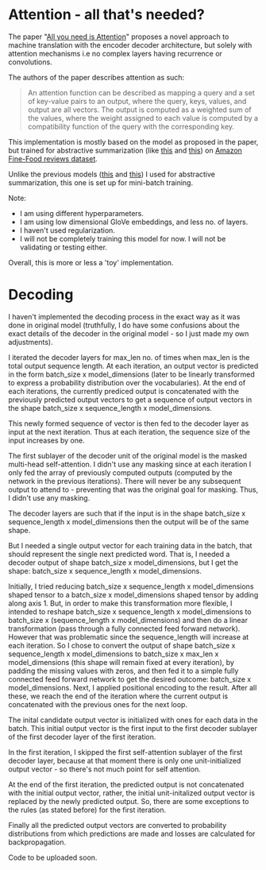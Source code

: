 # Attention - all that's needed?

The paper "[All you need is Attention](https://arxiv.org/abs/1706.03762)" proposes a novel approach to machine translation with the encoder decoder architecture, but solely with attention mechanisms i.e no complex layers having recurrence or convolutions.

The authors of the paper describes attention as such:

>An attention function can be described as mapping a query and a set of key-value pairs to an output,
>where the query, keys, values, and output are all vectors. The output is computed as a weighted sum
>of the values, where the weight assigned to each value is computed by a compatibility function of the
>query with the corresponding key.

This implementation is mostly based on the model as proposed in the paper, but trained for abstractive summarization (like [this](https://github.com/JRC1995/Abstractive-Summarization) and [this](https://github.com/JRC1995/Attention-Everywhere)) on [Amazon Fine-Food reviews dataset](https://www.kaggle.com/snap/amazon-fine-food-reviews/data).

Unlike the previous models ([this](https://github.com/JRC1995/Abstractive-Summarization) and [this](https://github.com/JRC1995/Attention-Everywhere)) I used for abstractive summarization, this one is set up for mini-batch training.

Note:

* I am using different hyperparameters. 
* I am using low dimensional GloVe embeddings, and less no. of layers.
* I haven't used regularization.
* I will not be completely training this model for now. I will not be validating or testing either. 

Overall, this is more or less a 'toy' implementation.

# Decoding

I haven't implemented the decoding process in the exact way as it was done in original model (truthfully, I do have some confusions about the exact details of the decoder in the original model - so I just made my own adjustments). 

I iterated the decoder layers for max_len no. of times when max_len is the total output sequence length. At each iteration, an output vector is predicted in the form batch_size x model_dimensions (later to be linearly transformed to express a probability distribution over the vocabularies). At the end of each iterations, the currently prediced output is concatenated with the previously predicted output vectors to get a sequence of output vectors in the shape batch_size x sequence_length x model_dimensions.

This newly formed sequence of vector is then fed to the decoder layer as input at the next iteration. Thus at each iteration, the sequence size of the input increases by one. 

The first sublayer of the decoder unit of the original model is the masked multi-head self-attention. I didn't use any masking since at each iteration I only fed the array of previously computed outputs (computed by the network in the previous iterations). There will never be any subsequent output to attend to - preventing that was the original goal for masking. Thus, I didn't use any masking. 

The decoder layers are such that if the input is in the shape batch_size x sequence_length x model_dimensions then the output will be of the same shape.

But I needed a single output vector for each training data in the batch, that should represent the single next predicted word. That is, I needed a decoder output of shape batch_size x model_dimensions, but I get the shape: batch_size x sequence_length x model_dimensions. 

Initially, I tried reducing batch_size x sequence_length x model_dimensions shaped tensor to a batch_size x model_dimensions shaped tensor by adding along axis 1. But, in order to make this transformation more flexible, I intended to reshape batch_size x sequence_length x model_dimensions to batch_size x (sequence_length x model_dimensions) and then do a linear transformation (pass through a fully connected feed forward network). However that was problematic since the sequence_length will increase at each iteration. So I chose to convert the output of shape batch_size x sequence_length x model_dimensions to  batch_size x max_len x model_dimensions (this shape will remain fixed at every iteration), by padding the missing values with zeros, and then fed it to a simple fully connected feed forward network to get the desired outcome: batch_size x model_dimensions. Next, I applied positional encoding to the result. After all these, we reach the end of the iteration where the current output is concatenated with the previous ones for the next loop. 

The inital candidate output vector is initialized with ones for each data in the batch. This initial output vector is the first input to the first decoder sublayer of the first decoder layer of the first iteration.

In the first iteration, I skipped the first self-attention sublayer of the first decoder layer, because at that moment there is only one unit-initialized output vector - so there's not much point for self attention.

At the end of the first iteration, the predicted output is not concatenated with the initial output vector, rather, the initial unit-initalized output vector is replaced by the newly predicted output. So, there are some exceptions to the rules (as stated before) for the first iteration.  

Finally all the predicted output vectors are converted to probability distributions from which predictions are made and losses are calculated for backpropagation. 

Code to be uploaded soon. 

